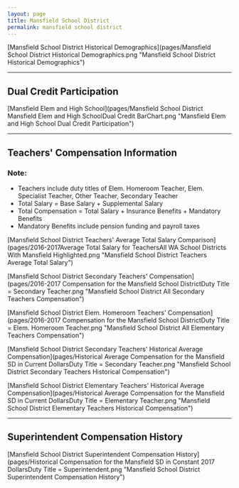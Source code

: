 ```yaml
---
layout: page
title: Mansfield School District
permalink: mansfield school district
---
```



[Mansfield School District Historical Demographics](pages/Mansfield School District Historical Demographics.png "Mansfield School District Historical Demographics")

___

## Dual Credit Participation

[Mansfield Elem and High School](pages/Mansfield School District Mansfield Elem and High SchoolDual Credit BarChart.png "Mansfield Elem and High School Dual Credit Participation")


___

## Teachers' Compensation Information
### Note:
- Teachers include duty titles of Elem. Homeroom Teacher, Elem. Specialist Teacher, Other Teacher, Secondary Teacher
- Total Salary = Base Salary + Supplemental Salary
- Total Compensation = Total Salary + Insurance Benefits + Mandatory Benefits
- Mandatory Benefits include pension funding and payroll taxes

[Mansfield School District Teachers' Average Total Salary Comparison](pages/2016-2017Average Total Salary for TeachersAll WA School Districts With Mansfield Highlighted.png "Mansfield School District Teachers Average Total Salary")

[Mansfield School District Secondary Teachers' Compensation](pages/2016-2017 Compensation for the Mansfield School DistrictDuty Title = Secondary Teacher.png "Mansfield School District All Secondary Teachers Compensation")

[Mansfield School District Elem. Homeroom Teachers' Compensation](pages/2016-2017 Compensation for the Mansfield School DistrictDuty Title = Elem. Homeroom Teacher.png "Mansfield School District All Elementary Teachers Compensation")

[Mansfield School District Secondary Teachers' Historical Average Compensation](pages/Historical Average Compensation for the Mansfield SD in Current DollarsDuty Title = Secondary Teacher.png "Mansfield School District Secondary Teachers Historical Compensation")

[Mansfield School District Elementary Teachers' Historical Average Compensation](pages/Historical Average Compensation for the Mansfield SD in Current DollarsDuty Title = Elementary Teacher.png "Mansfield School District Elementary Teachers Historical Compensation")


___

## Superintendent Compensation History

[Mansfield School District Superintendent Compensation History](pages/Historical Compensation for the Mansfield SD in Constant 2017 DollarsDuty Title = Superintendent.png "Mansfield School District Superintendent Compensation History")


